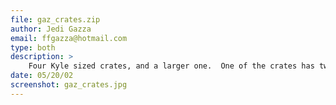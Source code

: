```yaml
---
file: gaz_crates.zip
author: Jedi Gazza
email: ffgazza@hotmail.com
type: both
description: >
    Four Kyle sized crates, and a larger one.  One of the crates has two variations.  One is open topped, and one is closed.
date: 05/20/02
screenshot: gaz_crates.jpg
---
```

